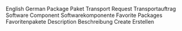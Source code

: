 English	German
Package	Paket
Transport Request	Transportauftrag
Software Component	Softwarekomponente
Favorite Packages	Favoritenpakete
Description	Beschreibung
Create	Erstellen
